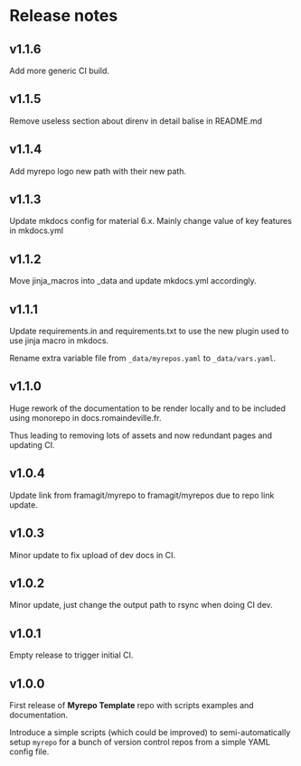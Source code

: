# Release notes

## v1.1.6

Add more generic CI build.

## v1.1.5

Remove useless section about direnv in detail balise in README.md

## v1.1.4

Add myrepo logo new path with their new path.

## v1.1.3

Update mkdocs config for material 6.x. Mainly change value of key features in
mkdocs.yml

## v1.1.2

Move jinja_macros into _data and update mkdocs.yml accordingly.

## v1.1.1

Update requirements.in and requirements.txt to use the new plugin used to use
jinja macro in mkdocs.

Rename extra variable file from `_data/myrepos.yaml` to `_data/vars.yaml`.

## v1.1.0

Huge rework of the documentation to be render locally and to be included
using monorepo in docs.romaindeville.fr.

Thus leading to removing lots of assets and now redundant pages and updating CI.

## v1.0.4

Update link from framagit/myrepo to framagit/myrepos due to repo link update.

## v1.0.3

Minor update to fix upload of dev docs in CI.

## v1.0.2

Minor update, just change the output path to rsync when doing CI dev.

## v1.0.1

Empty release to trigger initial CI.

## v1.0.0

First release of **Myrepo Template** repo with scripts examples and
documentation.

Introduce a simple scripts (which could be improved) to semi-automatically setup
`myrepo` for a bunch of version control repos from a simple YAML config file.
